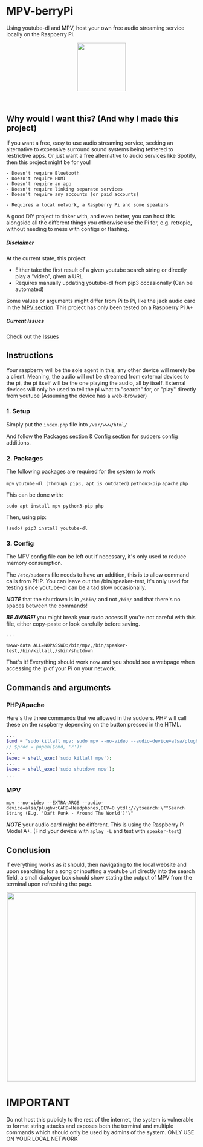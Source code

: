# MPV-berryPi
Using youtube-dl and MPV, host your own free audio streaming service locally on the Raspberry Pi.
<p align="center">
  <img width="128" src="https://user-images.githubusercontent.com/14123880/181585837-949ee72f-4dc1-45e8-84cb-100bd03bd131.png">
</p>
<br>

## Why would I want this? (And why I made this project)
If you want a free, easy to use audio streaming service, seeking an alternative to expensive surround sound systems being tethered to restrictive apps. Or just want a free alternative to audio services like Spotify, then this project might be for you!

```
- Doesn't require Bluetooth
- Doesn't require HDMI
- Doesn't require an app
- Doesn't require linking separate services
- Doesn't require any accounts (or paid accounts)
```
```
- Requires a local network, a Raspberry Pi and some speakers
```

A good DIY project to tinker with, and even better, you can host this alongside all the different things you otherwise use the Pi for, e.g. retropie, without needing to mess with configs or flashing.

##### Disclaimer
At the current state, this project:
* Either take the first result of a given youtube search string or directly play a "video", given a URL
* Requires manually updating youtube-dl from pip3 occasionally (Can be automated)

Some values or arguments might differ from Pi to Pi, like the jack audio card in the [MPV section](#mpv). This project has only been tested on a Raspberry Pi A+

##### Current Issues
Check out the [Issues](https://github.com/DefaultV/mpvberrypi/issues)

## Instructions
Your raspberry will be the sole agent in this, any other device will merely be a client. Meaning, the audio will not be streamed from external devices to the pi, the pi itself will be the one playing the audio, all by itself. External devices will only be used to tell the pi what to "search" for, or "play" directly from youtube (Assuming the device has a web-browser)

### 1. Setup
Simply put the ```index.php``` file into ```/var/www/html/```

And follow the [Packages section](#packages) & [Config section](#config) for sudoers config additions.

<a name="packages"></a>
### 2. Packages
The following packages are required for the system to work

```mpv```
```youtube-dl (Through pip3, apt is outdated)```
```python3-pip```
```apache```
```php```

This can be done with:

```sudo apt install mpv python3-pip php```

Then, using pip:

```(sudo) pip3 install youtube-dl```

<a name="config"></a>
### 3. Config
The MPV config file can be left out if necessary, it's only used to reduce memory consumption.

The `/etc/sudoers` file needs to have an addition, this is to allow command calls from PHP. You can leave out the /bin/speaker-test, it's only used for testing since youtube-dl can be a tad slow occasionally. 

***NOTE*** that the shutdown is in ```/sbin/``` and not ```/bin/``` and that there's no spaces between the commands!

***BE AWARE!*** you might break your sudo access if you're not careful with this file, either copy-paste or look carefully before saving.

```
...

%www-data ALL=NOPASSWD:/bin/mpv,/bin/speaker-test,/bin/killall,/sbin/shutdown
```

That's it! Everything should work now and you should see a webpage when accessing the ip of your Pi on your network.

## Commands and arguments

### PHP/Apache
Here's the three commands that we allowed in the sudoers. PHP will call these on the raspberry depending on the button pressed in the HTML.

```php
...
$cmd = "sudo killall mpv; sudo mpv --no-video --audio-device=alsa/plughw:CARD=Headphones,DEV=0 ytdl://ytsearch:\"".$_POST["query"]."\" & disown;";
// $proc = popen($cmd, 'r');
...
$exec = shell_exec('sudo killall mpv');
...
$exec = shell_exec('sudo shutdown now');
...
```
<a name="mpv"></a>
### MPV
```
mpv --no-video --EXTRA-ARGS --audio-device=alsa/plughw:CARD=Headphones,DEV=0 ytdl://ytsearch:\""Search String (E.g. 'Daft Punk - Around The World')"\"
```
***NOTE*** your audio card might be different. This is using the Raspberry Pi Model A+. (Find your device with ```aplay -L``` and test with ```speaker-test```)


## Conclusion
If everything works as it should, then navigating to the local website and upon searching for a song or inputting a youtube url directly into the search field, a small dialogue box should show stating the output of MPV from the terminal upon refreshing the page.

<p align="center">
  <img width="500" src="https://user-images.githubusercontent.com/14123880/181741565-3d05e8f3-d303-41b6-87c8-01933f1ba699.png">
</p>


# IMPORTANT
Do not host this publicly to the rest of the internet, the system is vulnerable to format string attacks and exposes both the terminal and multiple commands which should only be used by admins of the system. ONLY USE ON YOUR LOCAL NETWORK
